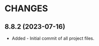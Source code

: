 # CHANGES

8.8.2 (2023-07-16)
---------------------
* Added - Initial commit of all project files.



